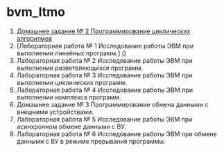 # bvm_Itmo
1.	[Домашнее задание № 2 Программирование циклических алгоритмов](https://github.com/TheZnat/bvm_Itmo/blob/master/%D0%9B%D0%B0%D0%B1%D0%BE%D1%80%D0%B0%D1%82%D0%BE%D1%80%D0%BD%D0%B0%D1%8F%20%D1%80%D0%B0%D0%B1%D0%BE%D1%82%D0%B0%20%E2%84%961%20%D0%B4%D0%BB%D1%8F%203%20%D0%B2%D0%B0%D1%80%D0%B8%D0%BD%D0%B0%D1%82%D0%B0%202019_M3111_%D0%9A%D1%83%D0%B7%D0%B8%D0%BD%D0%BE%D0%B2_282367_%D0%BB%D1%80.docx)
2.	[Лабораторная работа № 1 Исследование работы ЭВМ при выполнении линейных программ.] ()
3.	Лабораторная работа № 2 Исследование работы ЭВМ при выполнении разветвляющихся программ.
4.  Лабораторная работа № 3 Исследование работы ЭВМ при выполнении циклических программ.
5.  Лабораторная работа № 4 Исследование работы ЭВМ при выполнении комплекса программ.
6.  Домашнее задание № 3 Программирование обмена данными с внешними устройствами.
7.  Лабораторная работа № 5 Исследование работы ЭВМ при асинхронном обмене данными с ВУ.
8.  Лабораторная работа № 6 Исследование работы ЭВМ при обмене данными с ВУ в режиме прерывания программы.


